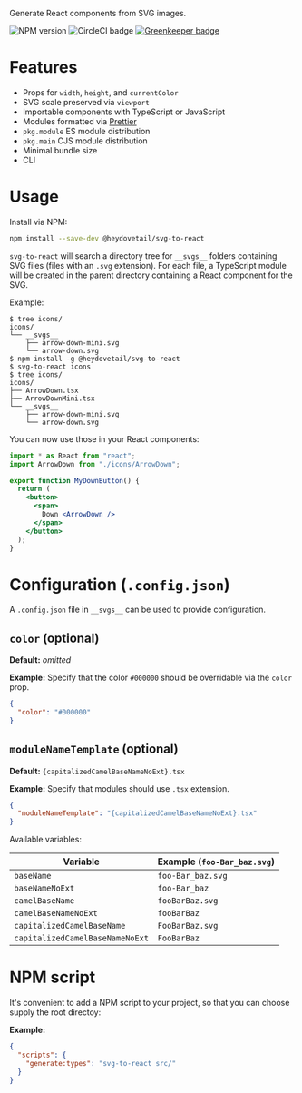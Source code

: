 Generate React components from SVG images.

![NPM version](https://img.shields.io/npm/v/@heydovetail/svg-to-react.svg)
![CircleCI badge](https://circleci.com/gh/heydovetail/svg-to-react.svg?style=shield&circle-token=e4858ad05b3f4459ea7ad103d6d84e8623d1a53a)
[![Greenkeeper badge](https://badges.greenkeeper.io/heydovetail/svg-to-react.svg)](https://greenkeeper.io/)

# Features

* Props for `width`, `height`, and `currentColor`
* SVG scale preserved via `viewport`
* Importable components with TypeScript or JavaScript
* Modules formatted via [Prettier](https://github.com/prettier/prettier)
* `pkg.module` ES module distribution
* `pkg.main` CJS module distribution
* Minimal bundle size
* CLI

# Usage

Install via NPM:

```sh
npm install --save-dev @heydovetail/svg-to-react
```

`svg-to-react` will search a directory tree for `__svgs__` folders containing
SVG files (files with an `.svg` extension). For each file, a TypeScript module
will be created in the parent directory containing a React component for the SVG.

Example:

```
$ tree icons/
icons/
└── __svgs__
    ├── arrow-down-mini.svg
    └── arrow-down.svg
$ npm install -g @heydovetail/svg-to-react
$ svg-to-react icons
$ tree icons/
icons/
├── ArrowDown.tsx
├── ArrowDownMini.tsx
└── __svgs__
    ├── arrow-down-mini.svg
    └── arrow-down.svg
```

You can now use those in your React components:

```jsx
import * as React from "react";
import ArrowDown from "./icons/ArrowDown";

export function MyDownButton() {
  return (
    <button>
      <span>
        Down <ArrowDown />
      </span>
    </button>
  );
}
```

# Configuration (`.config.json`)

A `.config.json` file in `__svgs__` can be used to provide configuration.

## `color` (optional)

**Default:** _omitted_

**Example:** Specify that the color `#000000` should be overridable via the `color` prop.

```json
{
  "color": "#000000"
}
```

## `moduleNameTemplate` (optional)

**Default:** `{capitalizedCamelBaseNameNoExt}.tsx`

**Example:** Specify that modules should use `.tsx` extension.

```json
{
  "moduleNameTemplate": "{capitalizedCamelBaseNameNoExt}.tsx"
}
```

Available variables:

| Variable                        | Example (`foo-Bar_baz.svg`) |
| ------------------------------- | --------------------------- |
| `baseName`                      | `foo-Bar_baz.svg`           |
| `baseNameNoExt`                 | `foo-Bar_baz`               |
| `camelBaseName`                 | `fooBarBaz.svg`             |
| `camelBaseNameNoExt`            | `fooBarBaz`                 |
| `capitalizedCamelBaseName`      | `FooBarBaz.svg`             |
| `capitalizedCamelBaseNameNoExt` | `FooBarBaz`                 |

# NPM script

It's convenient to add a NPM script to your project, so that you can choose
supply the root directoy:

**Example:**

```json
{
  "scripts": {
    "generate:types": "svg-to-react src/"
  }
}
```
